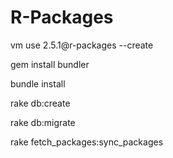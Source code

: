 # R-Packages

vm use 2.5.1@r-packages --create 

gem install bundler

bundle install

rake db:create

rake db:migrate

rake fetch_packages:sync_packages  
